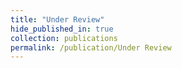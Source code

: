 ```yaml
---
title: "Under Review"
hide_published_in: true
collection: publications
permalink: /publication/Under Review
---
```


